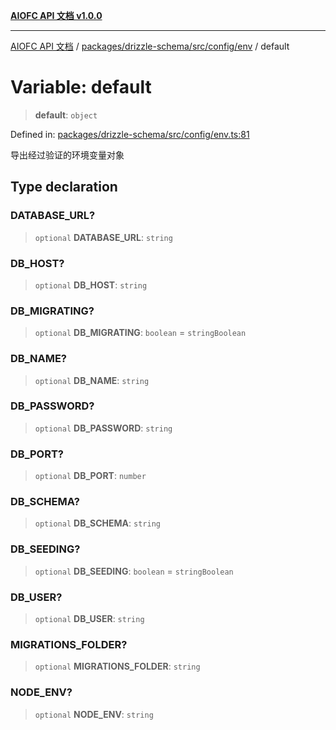 [**AIOFC API 文档 v1.0.0**](../../../../../../README.md)

***

[AIOFC API 文档](../../../../../../modules.md) / [packages/drizzle-schema/src/config/env](../README.md) / default

# Variable: default

> **default**: `object`

Defined in: [packages/drizzle-schema/src/config/env.ts:81](https://github.com/aiofc-nx/aiofc-server-20250113/blob/c42968e9d610c830827b0ce80268360670d99c8b/packages/drizzle-schema/src/config/env.ts#L81)

导出经过验证的环境变量对象

## Type declaration

### DATABASE\_URL?

> `optional` **DATABASE\_URL**: `string`

### DB\_HOST?

> `optional` **DB\_HOST**: `string`

### DB\_MIGRATING?

> `optional` **DB\_MIGRATING**: `boolean` = `stringBoolean`

### DB\_NAME?

> `optional` **DB\_NAME**: `string`

### DB\_PASSWORD?

> `optional` **DB\_PASSWORD**: `string`

### DB\_PORT?

> `optional` **DB\_PORT**: `number`

### DB\_SCHEMA?

> `optional` **DB\_SCHEMA**: `string`

### DB\_SEEDING?

> `optional` **DB\_SEEDING**: `boolean` = `stringBoolean`

### DB\_USER?

> `optional` **DB\_USER**: `string`

### MIGRATIONS\_FOLDER?

> `optional` **MIGRATIONS\_FOLDER**: `string`

### NODE\_ENV?

> `optional` **NODE\_ENV**: `string`

